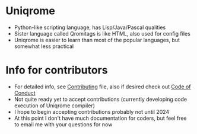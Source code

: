 # Uniqrome
* Python-like scripting language, has Lisp/Java/Pascal qualities
* Sister language called Qromitags is like HTML, also used for config files
* Uniqrome is easier to learn than most of the popular languages, but somewhat less practical
# Info for contributors
* For detailed info, see [Contributing](CONTRIBUTING.md) file, also if desired check out [Code of Conduct](CODE_OF_CONDUCT.md)
* Not quite ready yet to accept contributions (currently developing code execution of Uniqrome compiler)
* I hope to begin accepting contributions probably not until 2024
* At this point I don't have much documentation for coders, but feel free to email me with your questions for now
